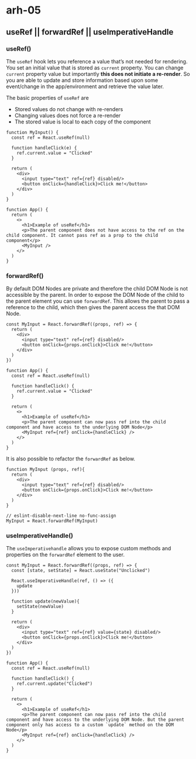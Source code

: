 # arh-05

## useRef || forwardRef || useImperativeHandle


### useRef()

The `useRef` hook lets you reference a value that’s not needed for rendering. You set an initial value that is stored as `current` property. You can change `current` property value but importantly __this does not initiate a re-render__. So you are able to update and store information based upon some event/change in the app/environment and retrieve the value later.

The basic properties of `useRef` are

- Stored values do not change with re-renders
- Changing values does not force a re-render
- The stored value is local to each copy of the component

```
function MyInput() {
  const ref = React.useRef(null)
  
  function handleClick(e) {
    ref.current.value = "Clicked"
  }
  
  return (
    <div>
      <input type="text" ref={ref} disabled/>
      <button onClick={handleClick}>Click me!</button>
    </div>
  )
}

function App() {
  return (
    <>
      <h1>Example of useRef</h1>
      <p>The parent component does not have access to the ref on the child component. It cannot pass ref as a prop to the child component</p>
      <MyInput />
    </>
  )
}
```

### forwardRef()

By default DOM Nodes are private and therefore the child DOM Node is not accessible by the parent. In order to expose the DOM Node of the child to the parent element you can use `forwardRef`. This allows the parent to pass a reference to the child, which then gives the parent access the that DOM Node.

```
const MyInput = React.forwardRef((props, ref) => {
  return (
    <div>
      <input type="text" ref={ref} disabled/>
      <button onClick={props.onClick}>Click me!</button>
    </div>
  )
})

function App() {
  const ref = React.useRef(null)
  
  function handleClick() {
    ref.current.value = "Clicked"
  }
  
  return (
    <>
      <h1>Example of useRef</h1>
      <p>The parent component can now pass ref into the child component and have access to the underlying DOM Node</p>
      <MyInput ref={ref} onClick={handleClick} />
    </>
  )
}

```

It is also possible to refactor the `forwardRef` as below.

```
function MyInput (props, ref){
  return (
    <div>
      <input type="text" ref={ref} disabled/>
      <button onClick={props.onClick}>Click me!</button>
    </div>
  )
}

// eslint-disable-next-line no-func-assign
MyInput = React.forwardRef(MyInput)

```

### useImperativeHandle()

The `useImperativehandle` allows you to expose custom methods and properties on the `forwardRef` element to the user.

```
const MyInput = React.forwardRef((props, ref) => {
  const [state, setState] = React.useState("Unclicked")
  
  React.useImperativeHandle(ref, () => ({
    update
  }))
  
  function update(newValue){
    setState(newValue)
  }
  
  return (
    <div>
      <input type="text" ref={ref} value={state} disabled/>
      <button onClick={props.onClick}>Click me!</button>
    </div>
  )
})

function App() {
  const ref = React.useRef(null)
  
  function handleClick() {
    ref.current.update("Clicked")
  }
  
  return (
    <>
      <h1>Example of useRef</h1>
      <p>The parent component can now pass ref into the child component and have access to the underlying DOM Node. But the parent component only has access to a custom `update` method on the DOM Node</p>
      <MyInput ref={ref} onClick={handleClick} />
    </>
  )
}

```
